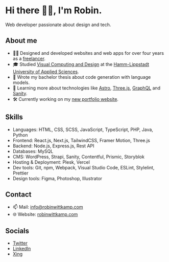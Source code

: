 # Hi there 👋🏻, I'm Robin.

Web developer passionate about design and tech.

## About me
- 👨‍💻 Designed and developed websites and web apps for over four years as a [freelancer](https://robinwittkamp.com).
- 🎓 Studied [Visual Computing and Design](https://www.hshl.de/en/studying/en-study-programs/en-bachelors-programs/en-visual-computing-and-design/) at the [Hamm-Lippstadt University of Applied Sciences](https://www.hshl.de/en/).
- 📖 Wrote my bachelor thesis about code generation with language models.
- 🌱 Learning more about technologies like [Astro](https://astro.build/), [Three.js](https://threejs.org/), [GraphQL](https://graphql.org/) and [Sanity](https://www.sanity.io/).
- 🛠️ Currently working on my [new portfolio website](https://github.com/robinwittkamp/robinwittkamp.com).

## Skills
- Languages: HTML, CSS, SCSS, JavaScript, TypeScript, PHP, Java, Python
- Frontend: React.js, Next.js, TailwindCSS, Framer Motion, Three.js
- Backend: Node.js, Express.js, Rest API
- Databases: MySQL
- CMS: WordPress, Strapi, Sanity, Contentful, Prismic, Storyblok
- Hosting & Deployment: Plesk, Vercel
- Dev tools: Git, npm, Webpack, Visual Studio Code, ESLint, Stylelint, Prettier
- Design tools: Figma, Photoshop, Illustrator

## Contact
- 📫 Mail: [info@robinwittkamp.com](mailto:info@robinwittkamp.com)
- 🌐 Website: [robinwittkamp.com](https://robinwittkamp.com)

## Socials
- [Twitter](https://twitter.com/robinwittkamp)
- [LinkedIn](https://www.linkedin.com/in/robinwittkamp/)
- [Xing](https://www.xing.com/profile/Robin_Wittkamp2/)

<!--
**robinwittkamp/robinwittkamp** is a ✨ _special_ ✨ repository because its `README.md` (this file) appears on your GitHub profile.

Here are some ideas to get you started:

- 🔭 I’m currently working on ...
- 🌱 I’m currently learning ...
- 👯 I’m looking to collaborate on ...
- 🤔 I’m looking for help with ...
- 💬 Ask me about ...
- 📫 How to reach me: ...
- 😄 Pronouns: ...
- ⚡ Fun fact: ...
-->

